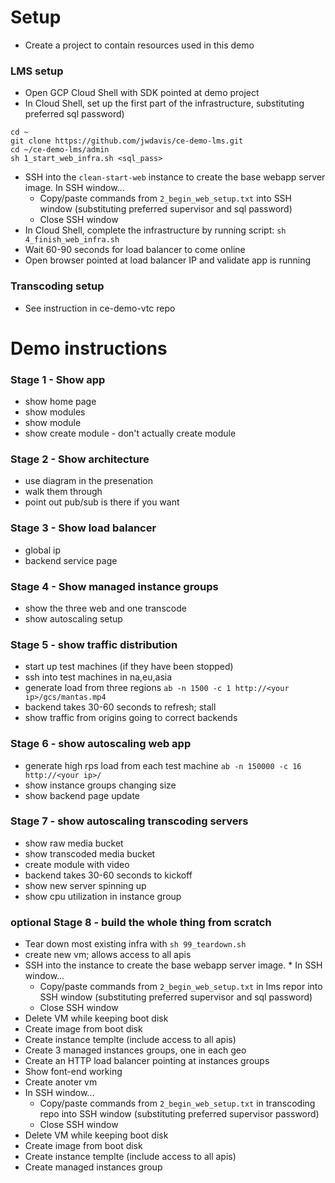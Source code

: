 # Setup

* Create a project to contain resources used in this demo

### LMS setup
* Open GCP Cloud Shell with SDK pointed at demo project
* In Cloud Shell, set up the first part of the infrastructure, substituting preferred sql password)
```
cd ~
git clone https://github.com/jwdavis/ce-demo-lms.git
cd ~/ce-demo-lms/admin
sh 1_start_web_infra.sh <sql_pass>
``` 
* SSH into the `clean-start-web` instance to create the base webapp server image. In SSH window...
	* Copy/paste commands from `2_begin_web_setup.txt` into SSH window (substituting preferred supervisor and sql password)
	* Close SSH window
* In Cloud Shell, complete the infrastructure by running script:
```sh 4_finish_web_infra.sh```
* Wait 60-90 seconds for load balancer to come online
* Open browser pointed at load balancer IP and validate app is running

### Transcoding setup

* See instruction in ce-demo-vtc repo

# Demo instructions

### Stage 1 - Show app
* show home page
* show modules
* show module
* show create module - don't actually create module

### Stage 2 - Show architecture
* use diagram in the presenation
* walk them through
* point out pub/sub is there if you want

### Stage 3 - Show load balancer
* global ip
* backend service page

### Stage 4 - Show managed instance groups
* show the three web and one transcode
* show autoscaling setup

### Stage 5 - show traffic distribution
* start up test machines (if they have been stopped)
* ssh into test machines in na,eu,asia
* generate load from three regions
```ab -n 1500 -c 1 http://<your ip>/gcs/mantas.mp4```
* backend takes 30-60 seconds to refresh; stall
* show traffic from origins going to correct backends

### Stage 6 - show autoscaling web app
* generate high rps load from each test machine
```ab -n 150000 -c 16 http://<your ip>/```
* show instance groups changing size
* show backend page update

### Stage 7 - show autoscaling transcoding servers
* show raw media bucket
* show transcoded media bucket
* create module with video
* backend takes 30-60 seconds to kickoff
* show new server spinning up
* show cpu utilization in instance group

### optional Stage 8 - build the whole thing from scratch
* Tear down most existing infra with `sh 99_teardown.sh`
* create new vm; allows access to all apis
* SSH into the instance to create the base webapp server image. * In SSH window...
	* Copy/paste commands from `2_begin_web_setup.txt` in lms repor into SSH window (substituting preferred supervisor and sql password)
	* Close SSH window
* Delete VM while keeping boot disk
* Create image from boot disk
* Create instance templte (include access to all apis)
* Create 3 managed instances groups, one in each geo
* Create an HTTP load balancer pointing at instances groups
* Show font-end working
* Create anoter vm
* In SSH window...
	* Copy/paste commands from `2_begin_web_setup.txt` in transcoding repo into SSH window (substituting preferred supervisor password)
	* Close SSH window
* Delete VM while keeping boot disk
* Create image from boot disk
* Create instance templte (include access to all apis)
* Create managed instances group

